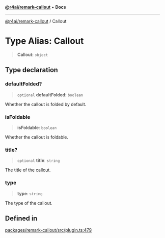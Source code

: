 [**@r4ai/remark-callout**](../README.md) • **Docs**

***

[@r4ai/remark-callout](../globals.md) / Callout

# Type Alias: Callout

> **Callout**: `object`

## Type declaration

### defaultFolded?

> `optional` **defaultFolded**: `boolean`

Whether the callout is folded by default.

### isFoldable

> **isFoldable**: `boolean`

Whether the callout is foldable.

### title?

> `optional` **title**: `string`

The title of the callout.

### type

> **type**: `string`

The type of the callout.

## Defined in

[packages/remark-callout/src/plugin.ts:479](https://github.com/r4ai/remark-callout/blob/92c94b708c2f6bdda389d15e8cae58ca30d48f99/packages/remark-callout/src/plugin.ts#L479)

